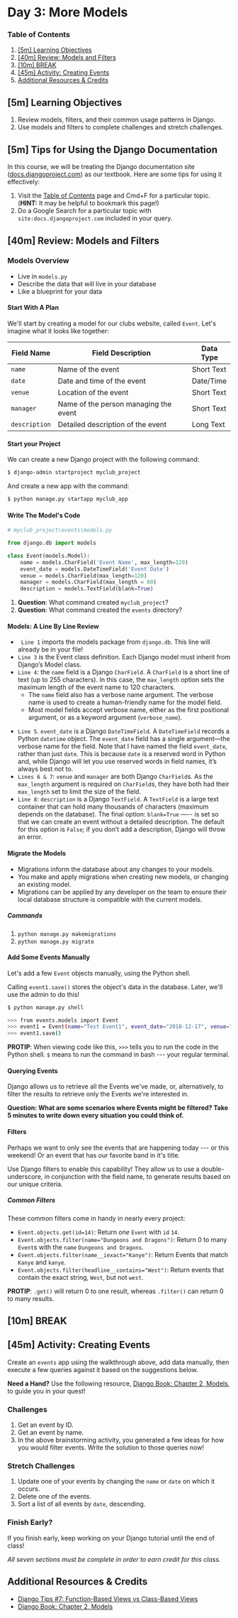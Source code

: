 # Day 3: More Models

### Table of Contents

1. [[5m] Learning Objectives](#5m-learning-objectives)
2. [[40m] Review: Models and Filters](#40m-review-models-and-filters)
3. [[10m] BREAK](#10m-break)
4. [[45m] Activity: Creating Events](#45m-activity-creating-events)
5. [Additional Resources & Credits](#additional-resources--credits)

## [5m] Learning Objectives

1. Review models, filters, and their common usage patterns in Django.
2. Use models and filters to complete challenges and stretch challenges.

## [5m] Tips for Using the Django Documentation

In this course, we will be treating the Django documentation site ([docs.djangoproject.com](http://docs.djangoproject.com)) as our textbook. Here are some tips for using it effectively:

1. Visit the [Table of Contents](https://docs.djangoproject.com/en/2.2/contents/) page and Cmd+F for a particular topic. (**HINT:** It may be helpful to bookmark this page!)
1. Do a Google Search for a particular topic with `site:docs.djangoproject.com` included in your query.

## [40m] Review: Models and Filters

### Models Overview

- Live in `models.py`
- Describe the data that will live in your database
- Like a blueprint for your data

#### Start With A Plan

We'll start by creating a model for our clubs website, called `Event`. Let's imagine what it looks like together:

| Field Name | Field Description | Data Type |
| ---------- | ----------------- | --------- |
| `name` | Name of the event | Short Text |
| `date` | Date and time of the event | Date/Time |
| `venue` | Location of the event | Short Text |
| `manager` | Name of the person managing the event | Short Text |
| `description` | Detailed description of the event | Long Text |

#### Start your Project

We can create a new Django project with the following command:

```bash
$ django-admin startproject myclub_project
```

And create a new app with the command:

```bash
$ python manage.py startapp myclub_app
```

#### Write The Model's Code

```python
# myclub_project\events\models.py

from django.db import models

class Event(models.Model):
    name = models.CharField('Event Name', max_length=120)
    event_date = models.DateTimeField('Event Date')
    venue = models.CharField(max_length=120)
    manager = models.CharField(max_length = 60)
    description = models.TextField(blank=True)
```

1. **Question**: What command created `myclub_project`?
2. **Question**: What command created the `events` directory?

#### Models: A Line By Line Review

- ` Line 1` imports the models package from `django.db`. This line will already be in your file!
- `Line 3` is the Event class definition. Each Django model must inherit from Django’s Model class.
- `Line 4`: the `name` field is a Django `CharField`. A `CharField` is a short line of text (up to 255 characters). In this case, the `max_length` option sets the maximum length of the event name to 120 characters.
    - The `name` field also has a verbose name argument. The verbose name is used to create a human-friendly name for the model field.
    - Most model fields accept verbose name, either as the first positional argument, or as a keyword argument (`verbose_name`).
* `Line 5`. `event_date` is a Django `DateTimeField`. A `DateTimeField` records a Python `datetime` object. The `event_date` field has a single argument—the verbose name for the field. Note that I have named the field `event_date`, rather than just `date`. This is because `date` is a reserved word in Python and, while Django will let you use reserved words in field names, it’s always best not to.
* `Lines 6 & 7`: `venue` and `manager` are both Django `CharField`s. As the `max_length` argument is required on `CharField`s, they have both had their `max_length` set to limit the size of the field.
* `Line 8`: `description` is a Django `TextField`. A `TextField` is a large text container that can hold many thousands of characters (maximum depends on the database). The final option: `blank=True` —-- is set so that we can create an event without a detailed description. The default for this option is `False`; if you don’t add a description, Django will throw an error.

#### Migrate the Models

- Migrations inform the database about any changes to your models.
- You make and apply migrations when creating new models, or changing an existing model.
- Migrations can be applied by any developer on the team to ensure their local database structure is compatible with the current models.

##### Commands

1. `python manage.py makemigrations`
2. `python manage.py migrate`

#### Add Some Events Manually

Let's add a few `Event` objects manually, using the Python shell.

Calling `event1.save()` stores the object's data in the database. Later, we'll use the admin to do this!

```bash
$ python manage.py shell

>>> from events.models import Event
>>> event1 = Event(name="Test Event1", event_date="2018-12-17", venue="test venue", manager="Bob")
>>> event1.save()
```

**PROTIP**: When viewing code like this, `>>>` tells you to run the code in the Python shell. `$` means to run the command in bash --- your regular terminal.

#### Querying Events

Django allows us to retrieve all the Events we've made, or, alternatively, to filter the results to retrieve only the Events we're interested in.

**Question: What are some scenarios where Events might be filtered? Take 5 minutes to write down every situation you could think of.**

#### Filters

Perhaps we want to only see the events that are happening today --- or this weekend! Or an event that has our favorite band in it's title.

Use Django filters to enable this capability! They allow us to use a double-underscore, in conjunction with the field name, to generate results based on our unique criteria.

##### Common Filters

These common filters come in handy in nearly every project:

- `Event.objects.get(id=14)`: Return *one* `Event` with `id` `14`.
- `Event.objects.filter(name="Dungeons and Dragons")`: Return 0 to many `Event`s with the `name` `Dungeons and Dragons`.
- `Event.objects.filter(name__iexact="Kanye")`: Return Events that match `Kanye` and `kanye`.
- `Event.objects.filter(headline__contains="West")`: Return events that contain the exact string, `West`, but not `west`.

**PROTIP**: `.get()` will return 0 to one result, whereas `.filter()` can return 0 to many results.

## [10m] BREAK

## [45m] Activity: Creating Events

Create an `events` app using the walkthrough above, add data manually, then execute a few queries against it based on the suggestions below.

**Need a Hand?** Use the following resource, [Django Book: Chapter 2, Models](https://djangobook.com/mdj2-models/), to guide you in your quest!

### Challenges

1. Get an event by ID.
2. Get an event by name.
3. In the above brainstorming activity, you generated a few ideas for how you would filter events. Write the solution to those queries now!

### Stretch Challenges

1. Update one of your events by changing the `name` or `date` on which it occurs.
2. Delete one of the events.
3. Sort a list of all events by `date`, descending.

### Finish Early?

If you finish early, keep working on your Django tutorial until the end of class!

_All seven sections must be complete in order to earn credit for this class._

## Additional Resources & Credits

- [Django Tips #7: Function-Based Views vs Class-Based Views](https://wsvincent.com/class-function-based-views/)
- [Django Book: Chapter 2, Models](https://djangobook.com/mdj2-models/)
